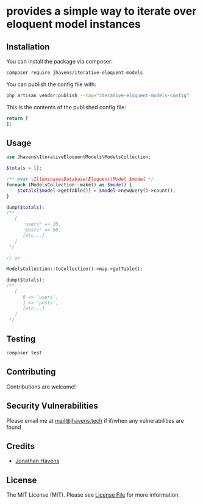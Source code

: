 # provides a simple way to iterate over eloquent model instances

## Installation

You can install the package via composer:

```bash
composer require jhavens/iterative-eloquent-models
```

You can publish the config file with:

```bash
php artisan vendor:publish --tag="iterative-eloquent-models-config"
```

This is the contents of the published config file:

```php
return [
];
```

## Usage

```php
use Jhavens\IterativeEloquentModels\ModelsCollection;

$totals = [];

/** @var \Illuminate\Database\Eloquent\Model $model */
foreach (ModelsCollection::make() as $model) {
    $totals[$model->getTable()] = $model->newQuery()->count();
}

dump($totals);
/**
   [
      'users' => 20,
      'posts' => 50,
      [etc...]
   ]
 */

// or

ModelsCollection::toCollection()->map->getTable();

dump($totals);
/**
   [
      0 => 'users',
      1 => 'posts',
      [etc...]
   ]
 */
```

## Testing

```bash
composer test
```

## Contributing

Contributions are welcome!

## Security Vulnerabilities

Please email me at mail@jhavens.tech if if/when any vulnerabilities are found

## Credits

- [Jonathan Havens](https://github.com/jhavens)

## License

The MIT License (MIT). Please see [License File](LICENSE.md) for more information.

